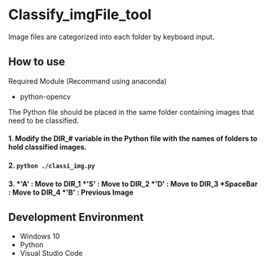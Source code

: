 # Classify_imgFile_tool
Image files are categorized into each folder by keyboard input.


## How to use
Required Module (Recommand using anaconda)
- python-opencv

The Python file should be placed in the same folder containing images that need to be classified.

#### 1. Modify the DIR_# variable in the Python file with the names of folders to hold classified images.
#### 2. ```python ./classi_img.py```
#### 3. *'A' : Move to DIR_1 *'S' : Move to DIR_2 *'D' : Move to DIR_3 *SpaceBar : Move to DIR_4 *'B' : Previous Image

## Development Environment
* Windows 10
* Python
* Visual Studio Code
